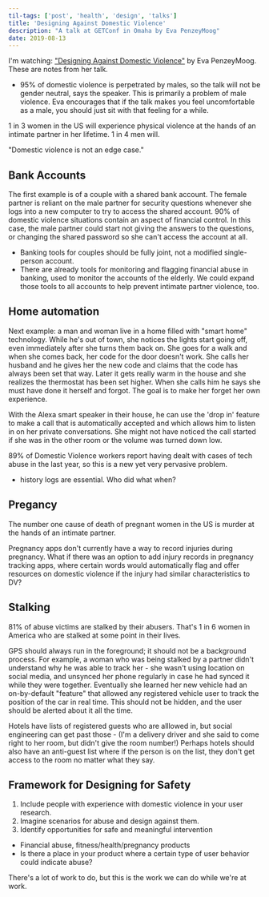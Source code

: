 ```yaml
---
til-tags: ['post', 'health', 'design', 'talks']
title: 'Designing Against Domestic Violence'
description: "A talk at GETConf in Omaha by Eva PenzeyMoog" 
date: 2019-08-13
---
```


I'm watching: ["Designing Against Domestic Violence"](https://techomaha.com/2019/05/eva-penzeymoog-get-conf/) by Eva PenzeyMoog. These are notes from her talk.

- 95% of domestic violence is perpetrated by males, so the talk will not be gender neutral, says the speaker. This is primarily a problem of male violence. Eva encourages that if the talk makes you feel uncomfortable as a male, you should just sit with that feeling for a while.
 
1 in 3 women in the US will experience physical violence at the hands of an intimate partner in her lifetime.
1 in 4 men will. 

"Domestic violence is not an edge case."

## Bank Accounts
The first example is of a couple with a shared bank account. The female partner is reliant on the male partner for security questions whenever she logs into a new computer to try to access the shared account. 90% of domestic violence situations contain an aspect of financial control. In this case, the male partner could start not giving the answers to the questions, or changing the shared password so she can't access the account at all. 
 - Banking tools for couples should be fully joint, not a modified single-person account.
 - There are already tools for monitoring and flagging financial abuse in banking, used to monitor the accounts of the elderly. We could expand those tools to all accounts to help prevent intimate partner violence, too.
 
## Home automation
Next example: a man and woman live in a home filled with "smart home" technology. While he's out of town, she notices the lights start going off, even immediately after she turns them back on. She goes for a walk and when she comes back, her code for the door doesn't work. She calls her husband and he gives her the new code and claims that the code has always been set that way. Later it gets really warm in the house and she realizes the thermostat has been set higher. When she calls him he says she must have done it herself and forgot. The goal is to make her forget her own experience.

With the Alexa smart speaker in their house, he can use the 'drop in' feature to make a call that is automatically accepted and which allows him to listen in on her private conversations. She might not have noticed the call started if she was in the other room or the volume was turned down low. 

89% of Domestic Violence workers report having dealt with cases of tech abuse in the last year, so this is a new yet very pervasive problem.

- history logs are essential. Who did what when? 

## Pregancy
The number one cause of death of pregnant women in the US is murder at the hands of an intimate partner.

Pregnancy apps don't currently have a way to record injuries during pregnancy. What if there was an option to add injury records in pregnancy tracking apps, where certain words would automatically flag and offer resources on domestic violence if the injury had similar characteristics to DV?

## Stalking 
81% of abuse victims are stalked by their abusers. That's 1 in 6 women in America who are stalked at some point in their lives.

GPS should always run in the foreground; it should not be a background process. For example, a woman who was being stalked by a partner didn't understand why he was able to track her - she wasn't using location on social media, and unsynced her phone regularly in case he had synced it while they were together. Eventually she learned her new vehicle had an on-by-default "feature" that allowed any registered vehicle user to track the position of the car in real time. This should not be hidden, and the user should be alerted about it all the time.

Hotels have lists of registered guests who are alllowed in, but social engineering can get past those - (I'm a delivery driver and she said to come right to her room, but didn't give the room number!) Perhaps hotels should also have an anti-guest list where if the person is on the list, they don't get access to the room no matter what they say. 

## Framework for Designing for Safety
1. Include people with experience with domestic violence in your user research.
2. Imagine scenarios for abuse and design against them.
3. Identify opportunities for safe and meaningful intervention
 - Financial abuse, fitness/health/pregnancy products
 - Is there a place in your product where a certain type of user behavior could indicate abuse?
 
There's a lot of work to do, but this is the work we can do while we're at work.



